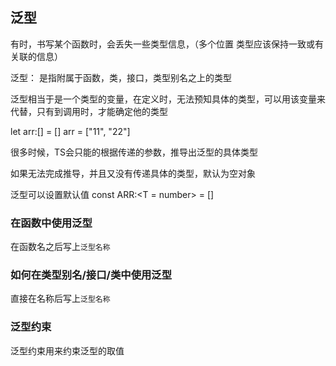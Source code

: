 ## 泛型

有时，书写某个函数时，会丢失一些类型信息，（多个位置 类型应该保持一致或有关联的信息）

泛型： 是指附属于函数，类，接口，类型别名之上的类型

泛型相当于是一个类型的变量，在定义时，无法预知具体的类型，可以用该变量来代替，只有到调用时，才能确定他的类型

let arr:<T>[] = []
arr<string> = ["11", "22"]


很多时候，TS会只能的根据传递的参数，推导出泛型的具体类型

如果无法完成推导，并且又没有传递具体的类型，默认为空对象

泛型可以设置默认值 const ARR:<T = number> = []

### 在函数中使用泛型
在函数名之后写上```泛型名称```

### 如何在类型别名/接口/类中使用泛型

直接在名称后写上```泛型名称```


### 泛型约束

泛型约束用来约束泛型的取值      <T extend interface>